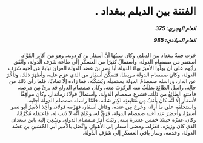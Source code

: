 <h1 dir="rtl">الفتنة بين الديلم ببغداد .</h1>

<h5 dir="rtl">العام الهجري:  375

العام الميلادي: 985

</h5>

<p dir="rtl">جَرَت فتنةٌ ببغداد بين الديلم، وكان سببُها أنَّ أسفار بن كردويه، وهو من أكابِرِ القُوَّاد، استنفر من صمصام الدولة، واستمالَ كثيرًا من العسكَرِ إلى طاعة شَرَف الدولة، واتَّفَق رأيُهم على أن يولُّوا الأميرَ بهاءَ الدولة أبا نصر بنَ عضد الدولة العراقَ نيابةً عن أخيه شَرَف الدولة، وكان صمصام الدولة مريضًا، فتمكَّنَ أسفار من الذي عزم عليه، وأظهَرَ ذلك، وتأخَّرَ عن الدار، وراسله صمصامُ الدولة يستميلُه ويُسَكِّنُه، فما زاده إلَّا تماديًا، فلما رأى ذلك من حالِه، راسل الطائِعَ يطلُبُ منه الركوبَ معه، وكان صمصام الدولةِ قد برئَ مِن مرضه، فامتنع الطائِعُ من ذلك، فشرع صمصام الدولة، واستمالَ فولاذ زماندار، وكان موافِقًا لأسفار إلَّا أنَّه كان يأنَفُ مِن مُتابعتِه لكِبَرِ شأنه. فلمَّا راسله صمصام الدولة أجابه، واستحلفه على ما أراد، وخرجَ مِن عنده، وقاتل أسفار، فهَزَمه فولاذ، وأُخِذَ الأميرُ أبو نصر أسيرًا، وأُحضِرَ عند أخيه صمصام الدولة، فرَقَّ له، وعَلِمَ أنَّه لا ذنب له، فاعتقله مُكَرَّمًا، وكان عمرُه حينئذ خمس عشرة سنة, وثبَتَ أمرُ صمصام الدولة، وسُعِيَ إليه بابن سعدان الذي كان وزيرَه، فعَزَله، ومضى أسفار إلى الأهواز، واتَّصَل بالأمير أبي الحُسَينِ بن عضُد الدولة، وخدمه، وسار باقي العسكَرِ إلى شرَفِ الدَّولة.</p></br>
